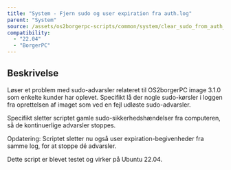 ```yaml
---
title: "System - Fjern sudo og user expiration fra auth.log"
parent: "System"
source: /assets/os2borgerpc-scripts/common/system/clear_sudo_from_auth_log.sh
compatibility: 
  - "22.04"
  - "BorgerPC"
---
```


## Beskrivelse
Løser et problem med sudo-advarsler relateret til OS2borgerPC image 3.1.0 som enkelte kunder har oplevet. Specifikt lå der nogle sudo-kørsler i loggen fra oprettelsen af imaget som ved en fejl udløste sudo-advarsler.

Specifikt sletter scriptet gamle sudo-sikkerhedshændelser fra computeren, så de kontinuerlige advarsler stoppes.

Opdatering: Scriptet sletter nu også user expiration-begivenheder fra samme log, for at stoppe dé advarsler.

Dette script er blevet testet og virker på Ubuntu 22.04.